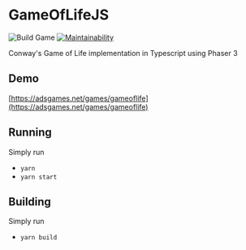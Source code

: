 # GameOfLifeJS

![Build Game](https://github.com/alegemaate/GameOfLifeJS/workflows/Build%20Game/badge.svg) [![Maintainability](https://api.codeclimate.com/v1/badges/b2d9db9d79176398a535/maintainability)](https://codeclimate.com/github/alegemaate/GameOfLifeJS/maintainability)

Conway's Game of Life implementation in Typescript using Phaser 3

## Demo

[https://adsgames.net/games/gameoflife](https://adsgames.net/games/gameoflife)

## Running

Simply run

- `yarn`
- `yarn start`

## Building

Simply run

- `yarn build`

